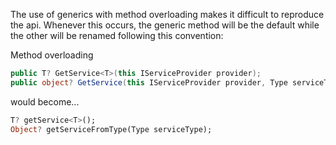 The use of generics with method overloading makes it difficult to reproduce the api. Whenever this occurs, the generic method will be the default while the other will be renamed following this convention:

Method overloading
```csharp
public T? GetService<T>(this IServiceProvider provider);
public object? GetService(this IServiceProvider provider, Type serviceType);
```
would become...
```dart
T? getService<T>();
Object? getServiceFromType(Type serviceType);
```